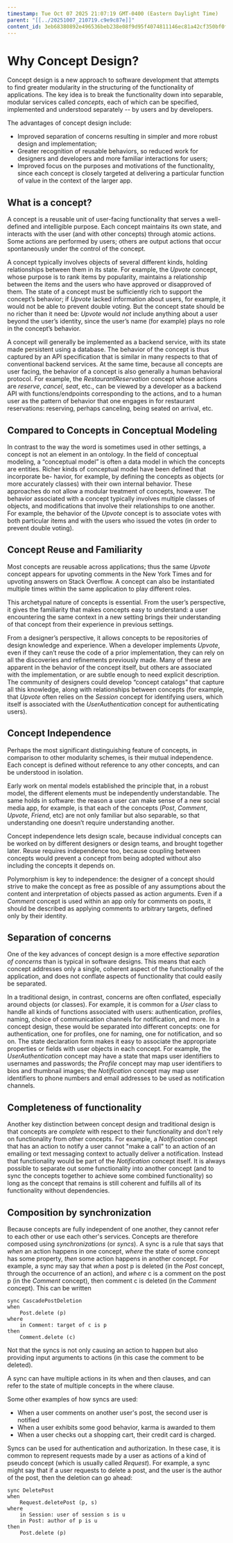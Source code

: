 ```yaml
---
timestamp: Tue Oct 07 2025 21:07:19 GMT-0400 (Eastern Daylight Time)
parent: "[[../20251007_210719.c9e9c87e]]"
content_id: 3eb68380892e496536beb238e08f9d95f4074811146ec81a42cf350bf0f286b5
---
```


# Why Concept Design?

Concept design is a new approach to software development that attempts to find
greater modularity in the structuring of the functionality of applications. The
key idea is to break the functionality down into separable, modular services
called _concepts_, each of which can be specified, implemented and understood
separately -- by users and by developers.

The advantages of concept design include:

- Improved separation of concerns resulting in simpler and more robust design
  and implementation;
- Greater recognition of reusable behaviors, so reduced work for designers and
  developers and more familiar interactions for users;
- Improved focus on the purposes and motivations of the functionality, since
  each concept is closely targeted at delivering a particular function of value
  in the context of the larger app.

## What is a concept?

A concept is a reusable unit of user-facing functionality that serves a
well-defined and intelligible purpose. Each concept maintains its own state, and
interacts with the user (and with other concepts) through atomic actions. Some
actions are performed by users; others are output actions that occur
spontaneously under the control of the concept.

A concept typically involves objects of several different kinds, holding
relationships between them in its state. For example, the _Upvote_ concept,
whose purpose is to rank items by popularity, maintains a relationship between
the items and the users who have approved or disapproved of them. The state of a
concept must be sufficiently rich to support the concept’s behavior; if _Upvote_
lacked information about users, for example, it would not be able to prevent
double voting. But the concept state should be no richer than it need be:
_Upvote_ would _not_ include anything about a user beyond the user’s identity,
since the user’s name (for example) plays no role in the concept’s behavior.

A concept will generally be implemented as a backend service, with its state
made persistent using a database. The behavior of the concept is thus captured
by an API specification that is similar in many respects to that of conventional
backend services. At the same time, because all concepts are user facing, the
behavior of a concept is also generally a human behavioral protocol. For
example, the _RestaurantReservation_ concept whose actions are _reserve_,
_cancel_, _seat_, etc., can be viewed by a developer as a backend API with
functions/endpoints corresponding to the actions, and to a human user as the
pattern of behavior that one engages in for restaurant reservations: reserving,
perhaps canceling, being seated on arrival, etc.

## Compared to Concepts in Conceptual Modeling

In contrast to the way the word is sometimes used in other settings, a concept
is not an element in an ontology. In the field of conceptual modeling, a
“conceptual model” is often a data model in which the concepts are entities.
Richer kinds of conceptual model have been defined that incorporate be- havior,
for example, by defining the concepts as objects (or more accurately classes)
with their own internal behavior. These approaches do not allow a modular
treatment of concepts, however. The behavior associated with a concept typically
involves multiple classes of objects, and modifications that involve their
relationships to one another. For example, the behavior of the _Upvote_ concept
is to associate votes with both particular items and with the users who issued
the votes (in order to prevent double voting).

## Concept Reuse and Familiarity

Most concepts are reusable across applications; thus the same _Upvote_ concept
appears for upvoting comments in the New York Times and for upvoting answers on
Stack Overflow. A concept can also be instantiated multiple times within the
same application to play different roles.

This archetypal nature of concepts is essential. From the user’s perspective, it
gives the familiarity that makes concepts easy to understand: a user
encountering the same context in a new setting brings their understanding of
that concept from their experience in previous settings.

From a designer’s perspective, it allows concepts to be repositories of design
knowledge and experience. When a developer implements _Upvote_, even if they
can’t reuse the code of a prior implementation, they can rely on all the
discoveries and refinements previously made. Many of these are apparent in the
behavior of the concept itself, but others are associated with the
implementation, or are subtle enough to need explicit description. The community
of designers could develop “concept catalogs” that capture all this knowledge,
along with relationships between concepts (for example, that _Upvote_ often
relies on the _Session_ concept for identifying users, which itself is
associated with the _UserAuthentication_ concept for authenticating users).

## Concept Independence

Perhaps the most significant distinguishing feature of concepts, in comparison
to other modularity schemes, is their mutual independence. Each concept is
defined without reference to any other concepts, and can be understood in
isolation.

Early work on mental models established the principle that, in a robust model,
the different elements must be independently understandable. The same holds in
software: the reason a user can make sense of a new social media app, for
example, is that each of the concepts (_Post_, _Comment_, _Upvote_, _Friend_,
etc) are not only familiar but also separable, so that understanding one doesn’t
require understanding another.

Concept independence lets design scale, because individual concepts can be
worked on by different designers or design teams, and brought together later.
Reuse requires independence too, because coupling between concepts would prevent
a concept from being adopted without also including the concepts it depends on.

Polymorphism is key to independence: the designer of a concept should strive to
make the concept as free as possible of any assumptions about the content and
interpretation of objects passed as action arguments. Even if a _Comment_
concept is used within an app only for comments on posts, it should be described
as applying comments to arbitrary targets, defined only by their identity.

## Separation of concerns

One of the key advances of concept design is a more effective _separation of
concerns_ than is typical in software designs. This means that each concept
addresses only a single, coherent aspect of the functionality of the
application, and does not conflate aspects of functionality that could easily be
separated.

In a traditional design, in contrast, concerns are often conflated, especially
around objects (or classes). For example, it is common for a _User_ class to
handle all kinds of functions associated with users: authentication, profiles,
naming, choice of communication channels for notification, and more. In a
concept design, these would be separated into different concepts: one for
authentication, one for profiles, one for naming, one for notification, and so
on. The state declaration form makes it easy to associate the appropriate
properties or fields with user objects in each concept. For example, the
_UserAuthentication_ concept may have a state that maps user identifiers to
usernames and passwords; the _Profile_ concept may map user identifiers to bios
and thumbnail images; the _Notification_ concept may map user identifiers to
phone numbers and email addresses to be used as notification channels.

## Completeness of functionality

Another key distinction between concept design and traditional design is that
concepts are _complete_ with respect to their functionality and don't rely on
functionality from other concepts. For example, a _Notification_ concept that
has an action to notify a user cannot "make a call" to an action of an emailing
or text messaging context to actually deliver a notification. Instead that
functionality would be part of the _Notification_ concept itself. It is always
possible to separate out some functionality into another concept (and to sync
the concepts together to achieve some combined functionality) so long as the
concept that remains is still coherent and fulfills all of its functionality
without dependencies.

## Composition by synchronization

Because concepts are fully independent of one another, they cannot refer to each
other or use each other's services. Concepts are therefore composed using
_synchronizations_ (or _syncs_). A sync is a rule that says that _when_ an
action happens in one concept, _where_ the state of some concept has some
property, _then_ some action happens in another concept. For example, a sync may
say that _when_ a post p is deleted (in the _Post_ concept, through the
occurrence of an action), and _where_ c is a comment on the post p (in the
_Comment_ concept), then comment c is deleted (in the _Comment_ concept). This
can be written

```
sync CascadePostDeletion
when 
	Post.delete (p)
where 
	in Comment: target of c is p
then 
	Comment.delete (c)
```

Not that the syncs is not only causing an action to happen but also providing
input arguments to actions (in this case the comment to be deleted).

A sync can have multiple actions in its when and then clauses, and can refer to
the state of multiple concepts in the where clause.

Some other examples of how syncs are used:

- When a user comments on another user's post, the second user is notified
- When a user exhibits some good behavior, karma is awarded to them
- When a user checks out a shopping cart, their credit card is charged.

Syncs can be used for authentication and authorization. In these case, it is
common to represent requests made by a user as actions of a kind of pseudo
concept (which is usually called _Request_). For example, a sync might say that
if a user requests to delete a post, and the user is the author of the post,
then the deletion can go ahead:

```
sync DeletePost
when 
	Request.deletePost (p, s)
where 
	in Session: user of session s is u
	in Post: author of p is u
then 
	Post.delete (p)
```
